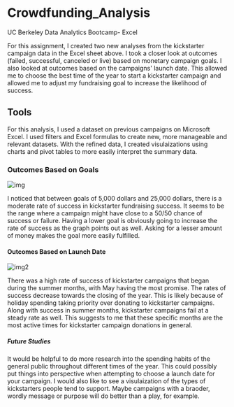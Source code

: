 # Crowdfunding_Analysis
UC Berkeley Data Analytics Bootcamp- Excel

For this assignment, I created two new analyses from the kickstarter campaign data in the Excel sheet above. I took a closer look at outcomes (failed, successful, canceled or live) based on monetary campaign goals. I also looked at outcomes based on the campaigns' launch date. This allowed me to choose the best time of the year to start a kickstarter campaign and allowed me to adjust my fundraising goal to increase the likelihood of success. 
## Tools
For this analysis, I used a dataset on previous campaigns on Microsoft Excel. I used filters and Excel formulas to create new, more manageable and relevant datasets. With the refined data, I created visulaizations using charts and pivot tables to more easily interpret the summary data. 
### Outcomes Based on Goals
![img](https://github.com/Abigail-Woolf/Kickstarter-Analysis/blob/master/Outcomes_Goals.png)

I noticed that between goals of 5,000 dollars and 25,000 dollars, there is a moderate rate of success in kickstarter fundraising success. It seems to be the range where a campaign might have close to a 50/50 chance of success or failure. Having a lower goal is obviously going to increase the rate of success as the graph points out as well. Asking for a lesser amount of money makes the goal more easily fulfilled. 
#### Outcomes Based on Launch Date
![img2](https://github.com/Abigail-Woolf/Kickstarter-Analysis/blob/master/Outcomes_LaunchDate.png)

There was a high rate of success of kickstarter campaigns that began during the summer months, with May having the most promise. The rates of success decrease towards the closing of the year. This is likely because of holiday spending taking priority over donating to kickstarter campaigns. 
Along with success in summer months, kickstarter campaigns fail at a steady rate as well. This suggests to me that these specific months are the most active times for kickstarter campaign donations in general. 
##### Future Studies
It would be helpful to do more research into the spending habits of the general public throughout different times of the year. This could possibly put things into perspective when attempting to choose a launch date for your campaign. I would also like to see a visulaization of the types of kickstarters people tend to support. Maybe campaigns with a braoder, wordly message or purpose will do better than a play, for example. 
